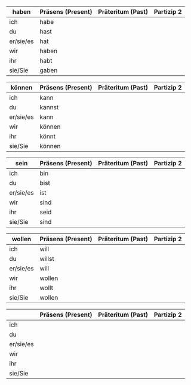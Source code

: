| haben     | Präsens (Present) | Präteritum (Past) | Partizip 2 |
| --------- | ----------------- | ----------------- | ---------- |
| ich       | habe              |                   |            |
| du        | hast              |                   |            |
| er/sie/es | hat               |                   |            |
| wir       | haben             |                   |            |
| ihr       | habt              |                   |            |
| sie/Sie   | gaben             |                   |            |



| können    | Präsens (Present) | Präteritum (Past) | Partizip 2 |
| --------- | ----------------- | ----------------- | ---------- |
| ich       | kann              |                   |            |
| du        | kannst            |                   |            |
| er/sie/es | kann              |                   |            |
| wir       | können            |                   |            |
| ihr       | könnt             |                   |            |
| sie/Sie   | können            |                   |            |

| sein      | Präsens (Present) | Präteritum (Past) | Partizip 2 |
| --------- | ----------------- | ----------------- | ---------- |
| ich       | bin               |                   |            |
| du        | bist              |                   |            |
| er/sie/es | ist               |                   |            |
| wir       | sind              |                   |            |
| ihr       | seid              |                   |            |
| sie/Sie   | sind              |                   |            |

| wollen    | Präsens (Present) | Präteritum (Past) | Partizip 2 |
| --------- | ----------------- | ----------------- | ---------- |
| ich       | will              |                   |            |
| du        | willst            |                   |            |
| er/sie/es | will              |                   |            |
| wir       | wollen            |                   |            |
| ihr       | wollt             |                   |            |
| sie/Sie   | wollen            |                   |            |




|           | Präsens (Present) | Präteritum (Past) | Partizip 2 |
| --------- | ----------------- | ----------------- | ---------- |
| ich       |                   |                   |            |
| du        |                   |                   |            |
| er/sie/es |                   |                   |            |
| wir       |                   |                   |            |
| ihr       |                   |                   |            |
| sie/Sie   |                   |                   |            |

